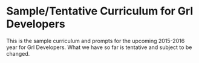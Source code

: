# Sample/Tentative Curriculum for Grl Developers
This is the sample curriculum and prompts for the upcoming 2015-2016 year for Grl Developers. What we have so far is tentative and subject to be changed.

